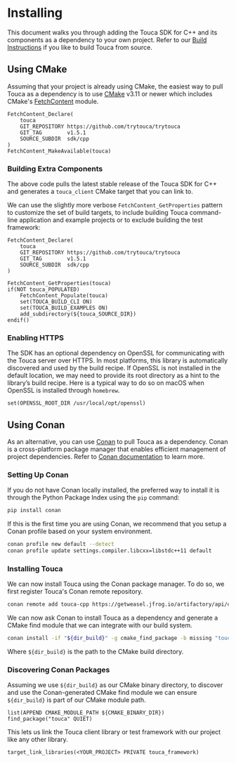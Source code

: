# Installing

This document walks you through adding the Touca SDK for C++ and its components
as a dependency to your own project. Refer to our
[Build Instructions](./building.md) if you like to build Touca from source.

## Using CMake

Assuming that your project is already using CMake, the easiest way to pull Touca
as a dependency is to use [CMake](https://cmake.org/) v3.11 or newer which
includes CMake's
[FetchContent](https://cmake.org/cmake/help/latest/module/FetchContent.html)
module.

```text
FetchContent_Declare(
    touca
    GIT_REPOSITORY https://github.com/trytouca/trytouca
    GIT_TAG        v1.5.1
    SOURCE_SUBDIR  sdk/cpp
)
FetchContent_MakeAvailable(touca)
```

### Building Extra Components

The above code pulls the latest stable release of the Touca SDK for C++ and
generates a `touca_client` CMake target that you can link to.

We can use the slightly more verbose `FetchContent_GetProperties` pattern to
customize the set of build targets, to include building Touca command-line
application and example projects or to exclude building the test framework:

```text
FetchContent_Declare(
    touca
    GIT_REPOSITORY https://github.com/trytouca/trytouca
    GIT_TAG        v1.5.1
    SOURCE_SUBDIR  sdk/cpp
)

FetchContent_GetProperties(touca)
if(NOT touca_POPULATED)
    FetchContent_Populate(touca)
    set(TOUCA_BUILD_CLI ON)
    set(TOUCA_BUILD_EXAMPLES ON)
    add_subdirectory(${touca_SOURCE_DIR})
endif()
```

### Enabling HTTPS

The SDK has an optional dependency on OpenSSL for communicating with the Touca
server over HTTPS. In most platforms, this library is automatically discovered
and used by the build recipe. If OpenSSL is not installed in the default
location, we may need to provide its root directory as a hint to the library’s
build recipe. Here is a typical way to do so on macOS when OpenSSL is installed
through `homebrew`.

```text
set(OPENSSL_ROOT_DIR /usr/local/opt/openssl)
```

## Using Conan

As an alternative, you can use [Conan](https://conan.io/) to pull Touca as a
dependency. Conan is a cross-platform package manager that enables efficient
management of project dependencies. Refer to
[Conan documentation](https://docs.conan.io/) to learn more.

### Setting Up Conan

If you do not have Conan locally installed, the preferred way to install it is
through the Python Package Index using the `pip` command:

```bash
pip install conan
```

If this is the first time you are using Conan, we recommend that you setup a
Conan profile based on your system environment.

```bash
conan profile new default --detect
conan profile update settings.compiler.libcxx=libstdc++11 default
```

### Installing Touca

We can now install Touca using the Conan package manager. To do so, we first
register Touca's Conan remote repository.

```bash
conan remote add touca-cpp https://getweasel.jfrog.io/artifactory/api/conan/touca-cpp
```

We can now ask Conan to install Touca as a dependency and generate a CMake find
module that we can integrate with our build system.

```bash
conan install -if "${dir_build}" -g cmake_find_package -b missing "touca/1.4.1@_/_"
```

Where `${dir_build}` is the path to the CMake build directory.

### Discovering Conan Packages

Assuming we use `${dir_build}` as our CMake binary directory, to discover and
use the Conan-generated CMake find module we can ensure `${dir_build}` is part
of our CMake module path.

```text
list(APPEND CMAKE_MODULE_PATH ${CMAKE_BINARY_DIR})
find_package("touca" QUIET)
```

This lets us link the Touca client library or test framework with our project
like any other library.

```text
target_link_libraries(<YOUR_PROJECT> PRIVATE touca_framework)
```
